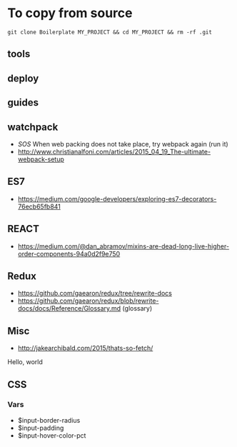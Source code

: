 # To copy from source
`git clone Boilerplate MY_PROJECT && cd MY_PROJECT && rm -rf .git`


## tools

## deploy

## guides

## watchpack
- *SOS* When web packing does not take place, try webpack again (run it)
- http://www.christianalfoni.com/articles/2015_04_19_The-ultimate-webpack-setup

## ES7
- https://medium.com/google-developers/exploring-es7-decorators-76ecb65fb841

## REACT
- https://medium.com/@dan_abramov/mixins-are-dead-long-live-higher-order-components-94a0d2f9e750

## Redux
- https://github.com/gaearon/redux/tree/rewrite-docs
- https://github.com/gaearon/redux/blob/rewrite-docs/docs/Reference/Glossary.md (glossary)

## Misc
- http://jakearchibald.com/2015/thats-so-fetch/

Hello, world

## CSS

### Vars

* $input-border-radius
* $input-padding
* $input-hover-color-pct
